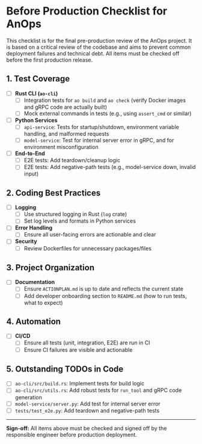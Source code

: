 # Before Production Checklist for AnOps

This checklist is for the final pre-production review of the AnOps project. It is based on a critical review of the codebase and aims to prevent common deployment failures and technical debt. All items must be checked off before the first production release.

## 1. Test Coverage
- [ ] **Rust CLI (`ao-cli`)**
  - [ ] Integration tests for `ao build` and `ao check` (verify Docker images and gRPC code are actually built)
  - [ ] Mock external commands in tests (e.g., using `assert_cmd` or similar)
- [ ] **Python Services**
  - [ ] `api-service`: Tests for startup/shutdown, environment variable handling, and malformed requests
  - [ ] `model-service`: Test for internal server error in gRPC, and for environment misconfiguration
- [ ] **End-to-End**
  - [ ] E2E tests: Add teardown/cleanup logic
  - [ ] E2E tests: Add negative-path tests (e.g., model-service down, invalid input)

## 2. Coding Best Practices
- [ ] **Logging**
  - [ ] Use structured logging in Rust (`log` crate)
  - [ ] Set log levels and formats in Python services
- [ ] **Error Handling**
  - [ ] Ensure all user-facing errors are actionable and clear
- [ ] **Security**
  - [ ] Review Dockerfiles for unnecessary packages/files

## 3. Project Organization
- [ ] **Documentation**
  - [ ] Ensure `ACTIONPLAN.md` is up to date and reflects the current state
  - [ ] Add developer onboarding section to `README.md` (how to run tests, what to expect)

## 4. Automation
- [ ] **CI/CD**
  - [ ] Ensure all tests (unit, integration, E2E) are run in CI
  - [ ] Ensure CI failures are visible and actionable

## 5. Outstanding TODOs in Code
- [ ] `ao-cli/src/build.rs`: Implement tests for build logic
- [ ] `ao-cli/src/utils.rs`: Add robust tests for `run_tool` and gRPC code generation
- [ ] `model-service/server.py`: Add test for internal server error
- [ ] `tests/test_e2e.py`: Add teardown and negative-path tests

---

**Sign-off:** All items above must be checked and signed off by the responsible engineer before production deployment.
